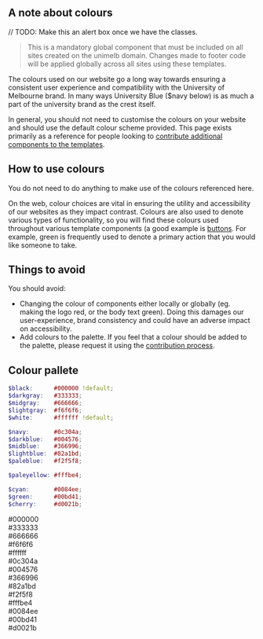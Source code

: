 
## A note about colours

// TODO: Make this an alert box once we have the classes.

> This is a mandatory global component that must be included on all sites created on the unimelb domain. Changes made to footer code will be applied globally across all sites using these templates.


The colours used on our website go a long way towards ensuring a consistent user experience and compatibility with the University of Melbourne brand. In many ways University Blue ($navy below) is as much a part of the university brand as the crest itself.

In general, you should not need to customise the colours on your website and should use the default colour scheme provided. This page exists primarily as a reference for people looking to [contribute additional components to the templates](#).

## How to use colours

You do not need to do anything to make use of the colours referenced here.

On the web, colour choices are vital in ensuring the utility and accessibility of our websites as they impact contrast. Colours are also used to denote various types of functionality, so you will find these colours used throughout various template components (a good example is [buttons](todo-buttons). For example, green is frequently used to denote a primary action that you would like someone to take.

## Things to avoid

You should avoid:

* Changing the colour of components either locally or globally (eg. making the logo red, or the body text green). Doing this damages our user-experience, brand consistency and could have an adverse impact on accessibility.
* Add colours to the palette. If you feel that a colour should be added to the palette, please request it using the [contribution process](#).

## Colour pallete

```scss
$black:      #000000 !default;
$darkgray:   #333333;
$midgray:    #666666;
$lightgray:  #f6f6f6;
$white:      #ffffff !default;

$navy:       #0c304a;
$darkblue:   #004576;
$midblue:    #366996;
$lightblue:  #82a1bd;
$paleblue:   #f2f5f8;

$paleyellow: #fffbe4;

$cyan:       #0084ee;
$green:      #00bd41;
$cherry:     #d0021b;
```
<div class="square black">#000000</div>
<div class="square darkgray">#333333</div>
<div class="square midgray">#666666</div>
<div class="square lightgray">#f6f6f6</div>
<div class="square white">#ffffff</div>

<div class="square navy">#0c304a</div>
<div class="square darkblue">#004576</div>
<div class="square midblue">#366996</div>
<div class="square lightblue">#82a1bd</div>
<div class="square paleblue">#f2f5f8</div>

<div class="square paleyellow">#fffbe4</div>

<div class="square cyan">#0084ee</div>
<div class="square green">#00bd41</div>
<div class="square cherry">#d0021b</div>
